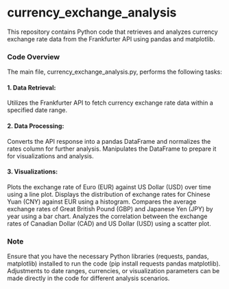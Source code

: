 # currency_exchange_analysis
This repository contains Python code that retrieves and analyzes currency exchange rate data from the Frankfurter API using pandas and matplotlib.

### Code Overview
The main file, currency_exchange_analysis.py, performs the following tasks:

#### 1. Data Retrieval:
Utilizes the Frankfurter API to fetch currency exchange rate data within a specified date range.
#### 2. Data Processing:
Converts the API response into a pandas DataFrame and normalizes the rates column for further analysis.
Manipulates the DataFrame to prepare it for visualizations and analysis.
#### 3. Visualizations:
Plots the exchange rate of Euro (EUR) against US Dollar (USD) over time using a line plot.
Displays the distribution of exchange rates for Chinese Yuan (CNY) against EUR using a histogram.
Compares the average exchange rates of Great British Pound (GBP) and Japanese Yen (JPY) by year using a bar chart.
Analyzes the correlation between the exchange rates of Canadian Dollar (CAD) and US Dollar (USD) using a scatter plot.





### Note
Ensure that you have the necessary Python libraries (requests, pandas, matplotlib) installed to run the code (pip install requests pandas matplotlib).
Adjustments to date ranges, currencies, or visualization parameters can be made directly in the code for different analysis scenarios.